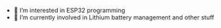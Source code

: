 
- 👀 I’m interested in ESP32 programming
- 🌱 I’m currently involved in Lithium battery management and other stuff
